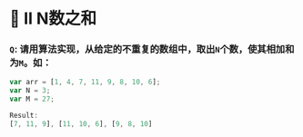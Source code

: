 # 📝 II N数之和

### `Q`: 请用算法实现，从给定的不重复的数组中，取出`N`个数，使其相加和为`M`。如：

```javascript
var arr = [1, 4, 7, 11, 9, 8, 10, 6];
var N = 3;
var M = 27;

Result:
[7, 11, 9], [11, 10, 6], [9, 8, 10]
```
